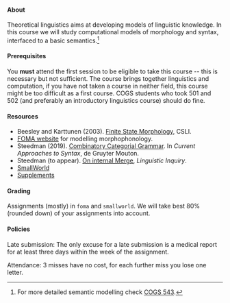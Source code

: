 #### About

Theoretical linguistics aims at developing models of linguistic knowledge. In
this course we will study computational models of morphology and syntax,
interfaced to a basic semantics.[^1]

#### Prerequisites

You **must** attend the first session to be eligible to take this course --
this is necessary but not sufficient. The course brings together linguistics
and computation, if you have not taken a course in neither field, this
course might be too difficult as a first course. COGS students who took 501 and
502 (and preferably an introductory linguistics course) should do fine.


#### Resources

* Beesley and Karttunen (2003). [Finite State Morphology](pdfs/fsm.djvu), CSLI.
* [FOMA website](https://fomafst.github.io/) for modelling morphophonology.
* Steedman (2019). [Combinatory Categorial Grammar](pdfs/steedman-handbook.pdf). In _Current Approaches to Syntax_, de Gruyter Mouton.
* Steedman (to appear). [On internal Merge](pdfs/steedman-on-internal-merge.pdf), _Linguistic Inquiry_.
* [SmallWorld](https://github.com/umutozge/smallworld)
* [Supplements](supplements.md)


#### Grading

Assignments (mostly) in `foma` and `smallworld`. We will take best 80% (rounded down) of your assignments into account.

#### Policies

Late submission: The only excuse for a late submission is a medical report for at least three days within the week of the assignment.

Attendance: 3 misses have no cost, for each further miss you lose one letter.




[^1]: For more detailed semantic modelling check [COGS 543](https://github.com/umutozge/computational-semantics).
